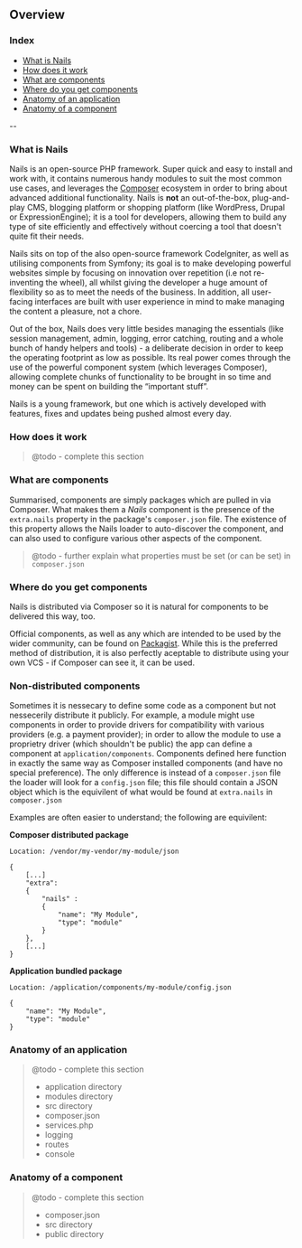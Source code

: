 ## Overview

### Index

- [What is Nails](#what-is-nails)
- [How does it work](#how-does-it-work)
- [What are components](#what-are-components)
- [Where do you get components](#where-do-you-get-components)
- [Anatomy of an application](#anatomy-of-an-application)
- [Anatomy of a component](#anatomy-of-a-component)

--

<a name="what-is-nails"></a>
### What is Nails

Nails is an open-source PHP framework. Super quick and easy to install and work with, it contains numerous handy modules to suit the most common use cases, and leverages the [Composer](http://getcomposer.org) ecosystem in order to bring about advanced additional functionality.
Nails is **not** an out-of-the-box, plug-and-play CMS, blogging platform or shopping platform (like WordPress, Drupal or ExpressionEngine); it is a tool for developers, allowing them to build any type of site efficiently and effectively without coercing a tool that doesn't quite fit their needs.

Nails sits on top of the also open-source framework CodeIgniter, as well as utilising components from Symfony; its goal is to make developing powerful websites simple by focusing on innovation over repetition (i.e not re-inventing the wheel), all whilst giving the developer a huge amount of flexibility so as to meet the needs of the business. In addition, all user-facing interfaces are built with user experience in mind to make managing the content a pleasure, not a chore.

Out of the box, Nails does very little besides managing the essentials (like session management, admin, logging, error catching, routing and a whole bunch of handy helpers and tools) - a deliberate decision in order to keep the operating footprint as low as possible. Its real power comes through the use of the powerful component system (which leverages Composer), allowing complete chunks of functionality to be brought in so time and money can be spent on building the “important stuff”.

Nails is a young framework, but one which is actively developed with features, fixes and updates being pushed almost every day.



<a name="how-does-it-work"></a>
### How does it work

> @todo - complete this section



<a name="what-are-components"></a>
### What are components


Summarised, components are simply packages which are pulled in via Composer. What makes them a _Nails_ component is the presence of the `extra.nails` property in the package's `composer.json` file. The existence of this property allows the Nails loader to auto-discover the component, and can also used to configure various other aspects of the component.

> @todo - further explain what properties must be set (or can be set) in `composer.json`




<a name="where-do-you-get-components"></a>
### Where do you get components

Nails is distributed via Composer so it is natural for components to be delivered this way, too.

Official components, as well as any which are intended to be used by the wider community, can be found on [Packagist](http://packagist.org). While this is the preferred method of distribution, it is also perfectly aceptable to distribute using your own VCS - if Composer can see it, it can be used.


### Non-distributed components

Sometimes it is nessecary to define some code as a component but not nessecerily distribute it publicly. For example, a module might use components in order to provide drivers for compatibility with various providers (e.g. a payment provider); in order to allow the module to use a proprietry driver (which shouldn't be public) the app can define a component at `application/components`. Components defined here function in exactly the same way as Composer installed components (and have no special preference). The only difference is instead of a `composer.json` file the loader will look for a `config.json` file; this file should contain a JSON object which is the equivilent of what would be found at `extra.nails` in `composer.json`

Examples are often easier to understand; the following are equivilent:


**Composer distributed package**

```
Location: /vendor/my-vendor/my-module/json

{
    [...]
    "extra":
    {
        "nails" :
        {
            "name": "My Module",
            "type": "module"
        }
    },
    [...]
}

```


**Application bundled package**

```
Location: /application/components/my-module/config.json

{
    "name": "My Module",
    "type": "module"
}

```



<a name="anatomy-of-an-application"></a>
### Anatomy of an application

> @todo - complete this section
>
> - application directory
> - modules directory
> - src directory
> - composer.json
> - services.php
> - logging
> - routes
> - console



<a name="anatomy-of-a-component"></a>
### Anatomy of a component

> @todo - complete this section
>
> - composer.json
> - src directory
> - public directory
